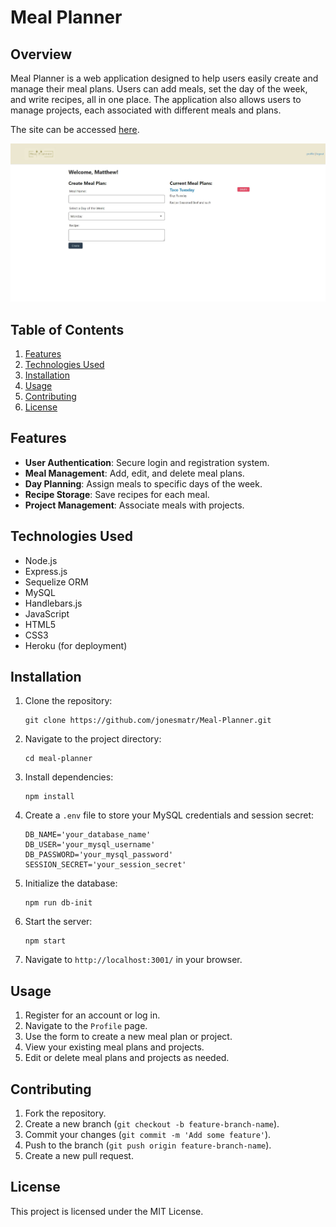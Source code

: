 
# Meal Planner

## Overview

Meal Planner is a web application designed to help users easily create and manage their meal plans. Users can add meals, set the day of the week, and write recipes, all in one place. The application also allows users to manage projects, each associated with different meals and plans.

The site can be accessed [here](https://github.com/jonesmatr/Meal-Planner.git).

![Meal Planner](./public/img/Website-Screenshot.jpg)

## Table of Contents

1. [Features](#features)
2. [Technologies Used](#technologies-used)
3. [Installation](#installation)
4. [Usage](#usage)
5. [Contributing](#contributing)
6. [License](#license)

## Features

- **User Authentication**: Secure login and registration system.
- **Meal Management**: Add, edit, and delete meal plans.
- **Day Planning**: Assign meals to specific days of the week.
- **Recipe Storage**: Save recipes for each meal.
- **Project Management**: Associate meals with projects.

## Technologies Used

- Node.js
- Express.js
- Sequelize ORM
- MySQL
- Handlebars.js
- JavaScript
- HTML5
- CSS3
- Heroku (for deployment)

## Installation

1. Clone the repository:

    ```
    git clone https://github.com/jonesmatr/Meal-Planner.git
    ```

2. Navigate to the project directory:

    ```
    cd meal-planner
    ```

3. Install dependencies:

    ```
    npm install
    ```

4. Create a `.env` file to store your MySQL credentials and session secret:

    ```
    DB_NAME='your_database_name'
    DB_USER='your_mysql_username'
    DB_PASSWORD='your_mysql_password'
    SESSION_SECRET='your_session_secret'
    ```

5. Initialize the database:

    ```
    npm run db-init
    ```

6. Start the server:

    ```
    npm start
    ```

7. Navigate to `http://localhost:3001/` in your browser.

## Usage

1. Register for an account or log in.
2. Navigate to the `Profile` page.
3. Use the form to create a new meal plan or project.
4. View your existing meal plans and projects.
5. Edit or delete meal plans and projects as needed.

## Contributing

1. Fork the repository.
2. Create a new branch (`git checkout -b feature-branch-name`).
3. Commit your changes (`git commit -m 'Add some feature'`).
4. Push to the branch (`git push origin feature-branch-name`).
5. Create a new pull request.

## License

This project is licensed under the MIT License.
